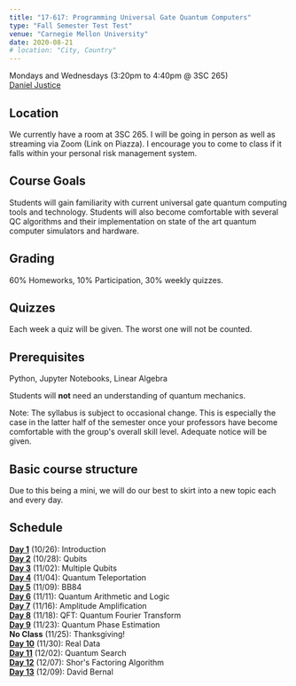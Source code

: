 ```yaml
---
title: "17-617: Programming Universal Gate Quantum Computers"
type: "Fall Semester Test Test"
venue: "Carnegie Mellon University"
date: 2020-08-21
# location: "City, Country"
---
```


Mondays and Wednesdays (3:20pm to 4:40pm @ 3SC 265)   
[Daniel Justice](https://thequantumturtle.github.io/)


## Location
We currently have a room at 3SC 265. I will be going in person as well as streaming via Zoom (Link on Piazza). I encourage you to come to class if it falls within your personal risk management system. 

## Course Goals
Students will gain familiarity with current universal gate quantum computing tools and technology. Students will also become comfortable with several QC algorithms and their implementation on state of the art quantum computer simulators and hardware. 

## Grading
60% Homeworks, 10% Participation, 30% weekly quizzes.

## Quizzes
Each week a quiz will be given. The worst one will not be counted.

## Prerequisites
Python, Jupyter Notebooks, Linear Algebra

Students will **not** need an understanding of quantum mechanics.


Note: The syllabus is subject to occasional change. This is especially the case in the latter half of the semester once your professors have become comfortable with the group's overall skill level. Adequate notice will be given.


## Basic course structure

Due to this being a mini, we will do our best to skirt into a new topic each and every day. 


## Schedule
[**Day 1**](/courses/2020-Fall-17617/syllabus/1-Introduction) (10/26): Introduction  
[**Day 2**](/courses/2020-Fall-17617/syllabus/2-One-Qbit) (10/28): Qubits  
[**Day 3**](/courses/2020-Fall-17617/syllabus/3-Multi-Qbits) (11/02): Multiple Qubits  
[**Day 4**](/courses/2020-Fall-17617/syllabus/4-Teleportation) (11/04): Quantum Teleportation  
[**Day 5**](/courses/2020-Fall-17617/syllabus/5-BB84) (11/09): BB84  
[**Day 6**](/courses/2020-Fall-17617/syllabus/6-Arithmetic) (11/11): Quantum Arithmetic and Logic  
[**Day 7**](/courses/2020-Fall-17617/syllabus/7-Amp-Amp) (11/16): Amplitude Amplification  
[**Day 8**](/courses/2020-Fall-17617/syllabus/8-QFT) (11/18): QFT: Quantum Fourier Transform  
[**Day 9**](/courses/2020-Fall-17617/syllabus/9-Quantum-Phase-Estimation) (11/23): Quantum Phase Estimation  
**No Class** (11/25): Thanksgiving!  
[**Day 10**](/courses/2020-Fall-17617/syllabus/10-Real-Data) (11/30): Real Data  
[**Day 11**](/courses/2020-Fall-17617/syllabus/11-Quantum-Search) (12/02): Quantum Search  
[**Day 12**](/courses/2020-Fall-17617/syllabus/12-Shors) (12/07): Shor's Factoring Algorithm  
[**Day 13**](/courses/2020-Fall-17617/syllabus/) (12/09): David Bernal

<!-- *Schedule with assignments, readings, etc. can be found [here](schedule)* -->